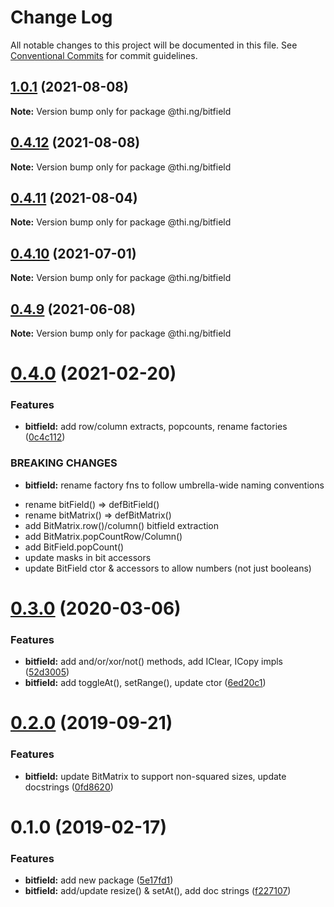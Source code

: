 # Change Log

All notable changes to this project will be documented in this file.
See [Conventional Commits](https://conventionalcommits.org) for commit guidelines.

## [1.0.1](https://github.com/thi-ng/umbrella/compare/@thi.ng/bitfield@0.4.12...@thi.ng/bitfield@1.0.1) (2021-08-08)

**Note:** Version bump only for package @thi.ng/bitfield





## [0.4.12](https://github.com/thi-ng/umbrella/compare/@thi.ng/bitfield@0.4.11...@thi.ng/bitfield@0.4.12) (2021-08-08)

**Note:** Version bump only for package @thi.ng/bitfield





## [0.4.11](https://github.com/thi-ng/umbrella/compare/@thi.ng/bitfield@0.4.10...@thi.ng/bitfield@0.4.11) (2021-08-04)

**Note:** Version bump only for package @thi.ng/bitfield





## [0.4.10](https://github.com/thi-ng/umbrella/compare/@thi.ng/bitfield@0.4.9...@thi.ng/bitfield@0.4.10) (2021-07-01)

**Note:** Version bump only for package @thi.ng/bitfield





## [0.4.9](https://github.com/thi-ng/umbrella/compare/@thi.ng/bitfield@0.4.8...@thi.ng/bitfield@0.4.9) (2021-06-08)

**Note:** Version bump only for package @thi.ng/bitfield





# [0.4.0](https://github.com/thi-ng/umbrella/compare/@thi.ng/bitfield@0.3.30...@thi.ng/bitfield@0.4.0) (2021-02-20)


### Features

* **bitfield:** add row/column extracts, popcounts, rename factories ([0c4c112](https://github.com/thi-ng/umbrella/commit/0c4c1127cbb9bd6fb071837adef2d7b65e2de533))


### BREAKING CHANGES

* **bitfield:** rename factory fns to follow umbrella-wide naming conventions

- rename bitField() => defBitField()
- rename bitMatrix() => defBitMatrix()
- add BitMatrix.row()/column() bitfield extraction
- add BitMatrix.popCountRow/Column()
- add BitField.popCount()
- update masks in bit accessors
- update BitField ctor & accessors to allow numbers (not just booleans)





# [0.3.0](https://github.com/thi-ng/umbrella/compare/@thi.ng/bitfield@0.2.8...@thi.ng/bitfield@0.3.0) (2020-03-06)


### Features

* **bitfield:** add and/or/xor/not() methods, add IClear, ICopy impls ([52d3005](https://github.com/thi-ng/umbrella/commit/52d3005281c90b89d41d3b2504e3eb47cafa6e03))
* **bitfield:** add toggleAt(), setRange(), update ctor ([6ed20c1](https://github.com/thi-ng/umbrella/commit/6ed20c13768fe3bdd38990ee79c865a13775fc2d))





# [0.2.0](https://github.com/thi-ng/umbrella/compare/@thi.ng/bitfield@0.1.12...@thi.ng/bitfield@0.2.0) (2019-09-21)

### Features

* **bitfield:** update BitMatrix to support non-squared sizes, update docstrings ([0fd8620](https://github.com/thi-ng/umbrella/commit/0fd8620))

# 0.1.0 (2019-02-17)

### Features

* **bitfield:** add new package ([5e17fd1](https://github.com/thi-ng/umbrella/commit/5e17fd1))
* **bitfield:** add/update resize() & setAt(), add doc strings ([f227107](https://github.com/thi-ng/umbrella/commit/f227107))
